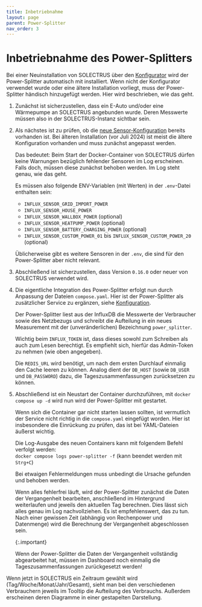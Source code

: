```yaml
---
title: Inbetriebnahme
layout: page
parent: Power-Splitter
nav_order: 3
---
```


# Inbetriebnahme des Power-Splitters

Bei einer Neuinstallation von SOLECTRUS über den [Konfigurator](https://configurator.solectrus.de/) wird der Power-Splitter automatisch mit installiert. Wenn nicht der Konfigurator verwendet wurde oder eine ältere Installation vorliegt, muss der Power-Splitter händisch hinzugefügt werden. Hier wird beschrieben, wie das geht.

1. Zunächst ist sicherzustellen, dass ein E-Auto und/oder eine Wärmepumpe an SOLECTRUS angebunden wurde. Deren Messwerte müssen also in der SOLECTRUS-Instanz sichtbar sein.

2. Als nächstes ist zu prüfen, ob die [neue Sensor-Konfiguration](/wartung/sensor-konfiguration) bereits vorhanden ist. Bei älteren Installation (vor Juli 2024) ist meist die ältere Konfiguration vorhanden und muss zunächst angepasst werden.

   Das bedeutet: Beim Start der Docker-Container von SOLECTRUS dürfen keine Warnungen bezüglich fehlender Sensoren im Log erscheinen. Falls doch, müssen diese zunächst behoben werden. Im Log steht genau, wie das geht.

   Es müssen also folgende ENV-Variablen (mit Werten) in der `.env`-Datei enthalten sein:

   - `INFLUX_SENSOR_GRID_IMPORT_POWER`
   - `INFLUX_SENSOR_HOUSE_POWER`
   - `INFLUX_SENSOR_WALLBOX_POWER` (optional)
   - `INFLUX_SENSOR_HEATPUMP_POWER` (optional)
   - `INFLUX_SENSOR_BATTERY_CHARGING_POWER` (optional)
   - `INFLUX_SENSOR_CUSTOM_POWER_01` bis `INFLUX_SENSOR_CUSTOM_POWER_20` (optional)

   Üblicherweise gibt es weitere Sensoren in der `.env`, die sind für den Power-Splitter aber nicht relevant.

3. Abschließend ist sicherzustellen, dass Version `0.16.0` oder neuer von SOLECTRUS verwendet wird.

4. Die eigentliche Integration des Power-Splitter erfolgt nun durch Anpassung der Dateien `compose.yaml`. Hier ist der Power-Splitter als zusätzlicher Service zu ergänzen, siehe [Konfiguration](/referenz/power-splitter/konfiguration).

   Der Power-Splitter liest aus der InfluxDB die Messwerte der Verbraucher sowie des Netzbezugs und schreibt die Aufteilung in ein neues Measurement mit der (unveränderlichen) Bezeichnung `power_splitter`.

   Wichtig beim `INFLUX_TOKEN` ist, dass dieses sowohl zum Schreiben als auch zum Lesen berechtigt. Es empfiehlt sich, hierfür das Admin-Token zu nehmen (wie oben angegeben).

   Die `REDIS_URL` wird benötigt, um nach dem ersten Durchlauf einmalig den Cache leeren zu können. Analog dient der `DB_HOST` (sowie `DB_USER` und `DB_PASSWORD`) dazu, die Tageszusammenfassungen zurücksetzen zu können.

5. Abschließend ist ein Neustart der Container durchzuführen, mit `docker compose up -d` wird nun wird der Power-Splitter mit gestartet.

   Wenn sich die Container gar nicht starten lassen sollten, ist vermutlich der Service nicht richtig in die `compose.yaml` eingefügt worden. Hier ist insbesondere die Einrückung zu prüfen, das ist bei YAML-Dateien äußerst wichtig.

   Die Log-Ausgabe des neuen Containers kann mit folgendem Befehl verfolgt werden:\
   `docker compose logs power-splitter -f` (kann beendet werden mit `Strg+C`)

   Bei etwaigen Fehlermeldungen muss unbedingt die Ursache gefunden und behoben werden.

   Wenn alles fehlerfrei läuft, wird der Power-Splitter zunächst die Daten der Vergangenheit bearbeiten, anschließend im Hintergrund weiterlaufen und jeweils den aktuellen Tag berechnen. Dies lässt sich alles genau im Log nachvollziehen. Es ist empfehlenswert, das zu tun. Nach einer gewissen Zeit (abhängig von Rechenpower und Datenmenge) wird die Berechnung der Vergangenheit abgeschlossen sein.

   {:.important}

   Wenn der Power-Splitter die Daten der Vergangenheit vollständig abgearbeitet hat, müssen im Dashboard noch einmalig die Tageszusammenfassungen zurückgesetzt werden!

Wenn jetzt in SOLECTRUS ein Zeitraum gewählt wird (Tag/Woche/Monat/Jahr/Gesamt), sieht man bei den verschiedenen Verbrauchern jeweils im Tooltip die Aufteilung des Verbrauchs. Außerdem erscheinen deren Diagramme in einer gestapelten Darstellung.
